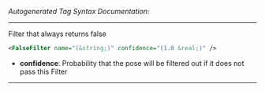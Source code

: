 <!-- THIS IS AN AUTOGENERATED FILE: Don't edit it directly, instead change the schema definition in the code itself. -->

_Autogenerated Tag Syntax Documentation:_

---
Filter that always returns false

```xml
<FalseFilter name="(&string;)" confidence="(1.0 &real;)" />
```

-   **confidence**: Probability that the pose will be filtered out if it does not pass this Filter

---
